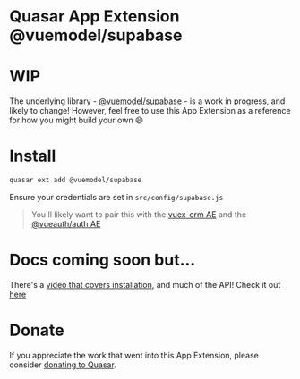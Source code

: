 Quasar App Extension @vuemodel/supabase
===

# WIP
The underlying library - [@vuemodel/supabase](https://github.com/vuemodel/supabase) - is a work in progress, and likely to change! However, feel free to use this App Extension as a reference for how you might build your own 😄

# Install
```bash
quasar ext add @vuemodel/supabase
```
Ensure your credentials are set in `src/config/supabase.js`

> You'll likely want to pair this with the [vuex-orm AE](https://github.com/ldiebold/quasar-app-extension-vuex-orm) and the [@vueauth/auth AE](https://quasar.vueauth.com/)

# Docs coming soon but...
There's a [video that covers installation](https://youtu.be/bJTz7h3o44I), and much of the API!
Check it out [here](https://youtu.be/bJTz7h3o44I)

# Donate
If you appreciate the work that went into this App Extension, please consider [donating to Quasar](https://donate.quasar.dev).
